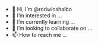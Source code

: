 - 👋 Hi, I’m @rodwinshaibo
- 👀 I’m interested in ...
- 🌱 I’m currently learning ...
- 💞️ I’m looking to collaborate on ...
- 📫 How to reach me ...

<!---
rodwinshaibo/rodwinshaibo is a ✨ special ✨ repository because its `README.md` (this file) appears on your GitHub profile.
You can click the Preview link to take a look at your changes.
--->

